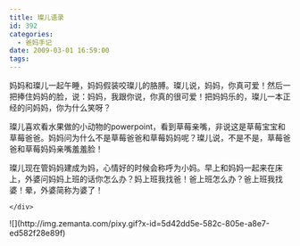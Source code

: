 ```yaml
---
title: 璨儿语录
id: 392
categories:
  - 爸妈手记
date: 2009-03-01 16:59:00
tags:
---
```


<div class="item-content" id="main-content-9">

妈妈和璨儿一起午睡，妈妈假装咬璨儿的胳膊。璨儿说，妈妈，你真可爱！然后一把捧住妈妈的脸，说：妈妈，我跟你说，你真的很可爱！把妈妈乐的，璨儿一本正经的问妈妈，你为什么笑呀？

璨儿喜欢看水果做的小动物的powerpoint，看到草莓亲嘴，非说这是草莓宝宝和草莓爸爸。妈妈问为什么不是草莓爸爸和草莓妈妈呢？璨儿说，不是不是，草莓爸爸和草莓妈妈亲嘴羞羞脸！

璨儿现在管妈妈建成为妈，心情好的时候会称呼为小妈。早上和妈妈一起来在床上，外婆问妈妈上班的话你怎么办？妈上班我找爸！爸上班怎么办？爸上班我找婆！晕，外婆简称为婆了！

    </div>

<div class="zemanta-pixie">![](http://img.zemanta.com/pixy.gif?x-id=5d42dd5e-582c-805e-a8e7-ed582f28e89f)</div>